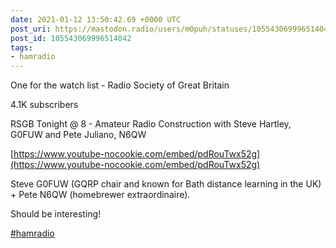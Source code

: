 ```yaml
---
date: 2021-01-12 13:50:42.69 +0000 UTC
post_uri: https://mastodon.radio/users/m0puh/statuses/105543069996514042
post_id: 105543069996514042
tags:
- hamradio
---
```

One for the watch list - Radio Society of Great Britain

4.1K subscribers

RSGB Tonight @ 8 - Amateur Radio Construction with Steve Hartley, G0FUW and Pete Juliano, N6QW

[https://www.youtube-nocookie.com/embed/pdRouTwx52g](https://www.youtube-nocookie.com/embed/pdRouTwx52g)

Steve G0FUW (GQRP chair and known for Bath distance learning in the UK) + Pete N6QW (homebrewer extraordinaire).

Should be interesting!

[#hamradio](https://mastodon.radio/tags/hamradio)


